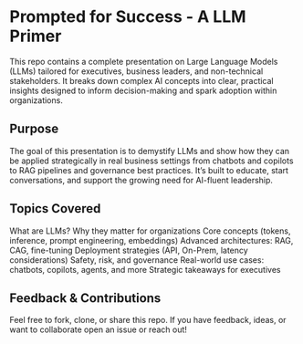 # Prompted for Success - A LLM Primer
This repo contains a complete presentation on Large Language Models (LLMs) tailored for executives, business leaders, and non-technical stakeholders. It breaks down complex AI concepts into clear, practical insights designed to inform decision-making and spark adoption within organizations.

## Purpose
The goal of this presentation is to demystify LLMs and show how they can be applied strategically in real business settings from chatbots and copilots to RAG pipelines and governance best practices. It’s built to educate, start conversations, and support the growing need for AI-fluent leadership.

## Topics Covered
What are LLMs?
Why they matter for organizations
Core concepts (tokens, inference, prompt engineering, embeddings)
Advanced architectures: RAG, CAG, fine-tuning
Deployment strategies (API, On-Prem, latency considerations)
Safety, risk, and governance
Real-world use cases: chatbots, copilots, agents, and more
Strategic takeaways for executives

## Feedback & Contributions
Feel free to fork, clone, or share this repo. If you have feedback, ideas, or want to collaborate open an issue or reach out!
